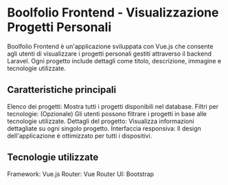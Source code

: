 # Boolfolio Frontend - Visualizzazione Progetti Personali

Boolfolio Frontend è un'applicazione sviluppata con Vue.js che consente agli utenti di visualizzare i progetti personali gestiti attraverso il backend Laravel. Ogni progetto include dettagli come titolo, descrizione, immagine e tecnologie utilizzate.

## Caratteristiche principali

Elenco dei progetti: Mostra tutti i progetti disponibili nel database.
Filtri per tecnologie: (Opzionale) Gli utenti possono filtrare i progetti in base alle tecnologie utilizzate.
Dettagli del progetto: Visualizza informazioni dettagliate su ogni singolo progetto.
Interfaccia responsiva: Il design dell'applicazione è ottimizzato per tutti i dispositivi.

## Tecnologie utilizzate
Framework: Vue.js 
Router: Vue Router
UI: Bootstrap 
